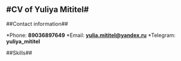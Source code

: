 #CV of Yuliya Mititel#
---
##Contact information##

*Phone: **89036897649** 
*Email: **[yulia.mititel@yandex.ru](mailto:yulia.mititel@yandex.ru)**
*Telegram: **yuliya_mititel**

##Skills##

